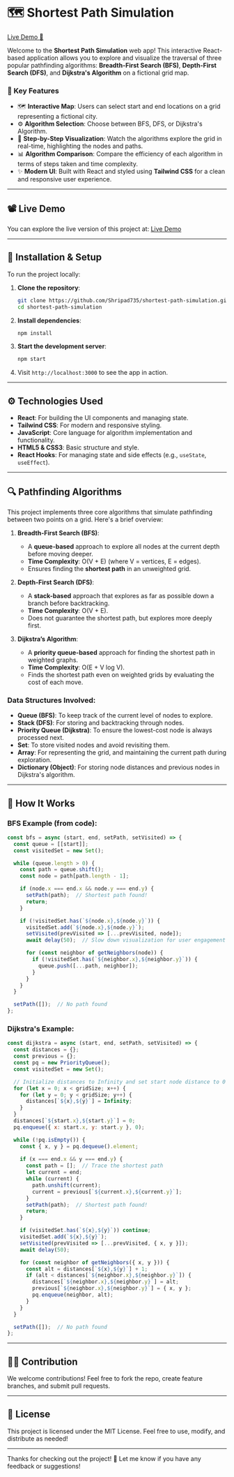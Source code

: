 # 🗺️ Shortest Path Simulation

[Live Demo 🚀](https://shripad735.github.io/shortest-path-simulation/)

Welcome to the **Shortest Path Simulation** web app! This interactive React-based application allows you to explore and visualize the traversal of three popular pathfinding algorithms: **Breadth-First Search (BFS)**, **Depth-First Search (DFS)**, and **Dijkstra's Algorithm** on a fictional grid map.

### 🎯 Key Features
- 🗺️ **Interactive Map**: Users can select start and end locations on a grid representing a fictional city.
- ⚙️ **Algorithm Selection**: Choose between BFS, DFS, or Dijkstra's Algorithm.
- 👀 **Step-by-Step Visualization**: Watch the algorithms explore the grid in real-time, highlighting the nodes and paths.
- 📊 **Algorithm Comparison**: Compare the efficiency of each algorithm in terms of steps taken and time complexity.
- ✨ **Modern UI**: Built with React and styled using **Tailwind CSS** for a clean and responsive user experience.

---

## 📽️ Live Demo

You can explore the live version of this project at: [Live Demo](https://shripad735.github.io/shortest-path-simulation/)

---

## 🚀 Installation & Setup

To run the project locally:

1. **Clone the repository**:
   ```bash
   git clone https://github.com/Shripad735/shortest-path-simulation.git
   cd shortest-path-simulation
   ```

2. **Install dependencies**:
   ```bash
   npm install
   ```

3. **Start the development server**:
   ```bash
   npm start
   ```

4. Visit `http://localhost:3000` to see the app in action.

---

## ⚙️ Technologies Used

- **React**: For building the UI components and managing state.
- **Tailwind CSS**: For modern and responsive styling.
- **JavaScript**: Core language for algorithm implementation and functionality.
- **HTML5 & CSS3**: Basic structure and style.
- **React Hooks**: For managing state and side effects (e.g., `useState`, `useEffect`).

---

## 🔍 Pathfinding Algorithms

This project implements three core algorithms that simulate pathfinding between two points on a grid. Here's a brief overview:

1. **Breadth-First Search (BFS)**:
   - A **queue-based** approach to explore all nodes at the current depth before moving deeper.
   - **Time Complexity**: O(V + E) (where V = vertices, E = edges).
   - Ensures finding the **shortest path** in an unweighted grid.

2. **Depth-First Search (DFS)**:
   - A **stack-based** approach that explores as far as possible down a branch before backtracking.
   - **Time Complexity**: O(V + E).
   - Does not guarantee the shortest path, but explores more deeply first.

3. **Dijkstra’s Algorithm**:
   - A **priority queue-based** approach for finding the shortest path in weighted graphs.
   - **Time Complexity**: O(E + V log V).
   - Finds the shortest path even on weighted grids by evaluating the cost of each move.

### Data Structures Involved:
- **Queue (BFS)**: To keep track of the current level of nodes to explore.
- **Stack (DFS)**: For storing and backtracking through nodes.
- **Priority Queue (Dijkstra)**: To ensure the lowest-cost node is always processed next.
- **Set**: To store visited nodes and avoid revisiting them.
- **Array**: For representing the grid, and maintaining the current path during exploration.
- **Dictionary (Object)**: For storing node distances and previous nodes in Dijkstra's algorithm.

---

## 🧠 How It Works

### BFS Example (from code):
```js
const bfs = async (start, end, setPath, setVisited) => {
  const queue = [[start]];
  const visitedSet = new Set();

  while (queue.length > 0) {
    const path = queue.shift();
    const node = path[path.length - 1];

    if (node.x === end.x && node.y === end.y) {
      setPath(path);  // Shortest path found!
      return;
    }

    if (!visitedSet.has(`${node.x},${node.y}`)) {
      visitedSet.add(`${node.x},${node.y}`);
      setVisited(prevVisited => [...prevVisited, node]);
      await delay(50);  // Slow down visualization for user engagement

      for (const neighbor of getNeighbors(node)) {
        if (!visitedSet.has(`${neighbor.x},${neighbor.y}`)) {
          queue.push([...path, neighbor]);
        }
      }
    }
  }

  setPath([]);  // No path found
};
```

### Dijkstra's Example:
```js
const dijkstra = async (start, end, setPath, setVisited) => {
  const distances = {};
  const previous = {};
  const pq = new PriorityQueue();
  const visitedSet = new Set();

  // Initialize distances to Infinity and set start node distance to 0
  for (let x = 0; x < gridSize; x++) {
    for (let y = 0; y < gridSize; y++) {
      distances[`${x},${y}`] = Infinity;
    }
  }
  distances[`${start.x},${start.y}`] = 0;
  pq.enqueue({ x: start.x, y: start.y }, 0);

  while (!pq.isEmpty()) {
    const { x, y } = pq.dequeue().element;
    
    if (x === end.x && y === end.y) {
      const path = [];  // Trace the shortest path
      let current = end;
      while (current) {
        path.unshift(current);
        current = previous[`${current.x},${current.y}`];
      }
      setPath(path);  // Shortest path found!
      return;
    }

    if (visitedSet.has(`${x},${y}`)) continue;
    visitedSet.add(`${x},${y}`);
    setVisited(prevVisited => [...prevVisited, { x, y }]);
    await delay(50);

    for (const neighbor of getNeighbors({ x, y })) {
      const alt = distances[`${x},${y}`] + 1;
      if (alt < distances[`${neighbor.x},${neighbor.y}`]) {
        distances[`${neighbor.x},${neighbor.y}`] = alt;
        previous[`${neighbor.x},${neighbor.y}`] = { x, y };
        pq.enqueue(neighbor, alt);
      }
    }
  }

  setPath([]);  // No path found
};
```

---

## 🧑‍💻 Contribution

We welcome contributions! Feel free to fork the repo, create feature branches, and submit pull requests. 

---

## 📜 License

This project is licensed under the MIT License. Feel free to use, modify, and distribute as needed!

---

Thanks for checking out the project! 🎉 Let me know if you have any feedback or suggestions!
